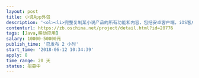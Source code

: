 ```yaml
---                
layout: post       
title: 小说App外包           
description: '<ol><li>完整复制某小说产品的所有功能和内容，包括安卓客户端，iOS客户端，H5，最好是跨平台的方案</li><li>去掉付费，支付，圈子，自动购买，签到，消费等所有非阅读类功能，只保留小说功能</li><li>抓取所有小说，并保持更新</li><li>详细需求以需求文档为准</li><li>我司有三个项目，最好三个项目同时做，团队开发者优先</li></ol>'     
contenturl: https://zb.oschina.net/project/detail.html?id=20776      
tags: [Java,移动应用]            
salary: 10000-50000元          
publish_time: '已发布 2 小时'         
start_time: '2018-06-12 10:34:39'           
apply: 8                   
time_range: 20 天              
status: 招募中                  
---                 
```

